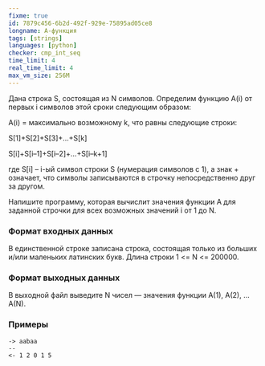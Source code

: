 ```yaml
---
fixme: true
id: 7879c456-6b2d-492f-929e-75895ad05ce8
longname: А-функция
tags: [strings]
languages: [python]
checker: cmp_int_seq
time_limit: 4
real_time_limit: 4
max_vm_size: 256M
---
```


Дана строка S, состоящая из N символов. Определим функцию A(i) от первых i символов этой сроки следующим образом:

A(i) = максимально возможному k, что равны следующие строки:

S[1]+S[2]+S[3]+…+S[k]

S[i]+S[i–1]+S[i–2]+…+S[i–k+1]

где S[i] – i-ый символ строки S (нумерация символов с 1), а знак + означает, что символы записываются в строчку непосредственно друг за другом.

Напишите программу, которая вычислит значения функции A для заданной строчки для всех возможных значений i от 1 до N.

### Формат входных данных

В единственной строке записана строка, состоящая только из больших и/или маленьких латинских букв. Длина строки 1 <= N <= 200000.

### Формат выходных данных

В выходной файл выведите N чисел — значения функции A(1), A(2), … A(N).

### Примеры

```
-> aabaa
--
<- 1 2 0 1 5
```
